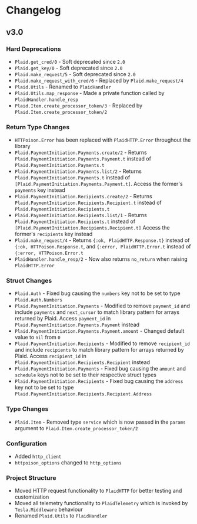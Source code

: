 # Changelog

## v3.0

### Hard Deprecations
- `Plaid.get_cred/0` - Soft deprecated since `2.0`
- `Plaid.get_key/0` - Soft deprecated since `2.0`
- `Plaid.make_request/5` - Soft deprecated since `2.0`
- `Plaid.make_request_with_cred/6` - Replaced by `Plaid.make_request/4`
- `Plaid.Utils` - Renamed to `PlaidHandler`
- `Plaid.Utils.map_response` - Made a private function called by `PlaidHandler.handle_resp`
- `Plaid.Item.create_processor_token/3` - Replaced by `Plaid.Item.create_processor_token/2`

### Return Type Changes
- `HTTPoison.Error` has been replaced with `PlaidHTTP.Error` throughout the library
- `Plaid.PaymentInitiation.Payments.create/2` - Returns `Plaid.PaymentInitiation.Payments.Payment.t` instead of `Plaid.PaymentInitiation.Payments.t`
- `Plaid.PaymentInitiation.Payments.list/2` - Returns `Plaid.PaymentInitiation.Payments.t` instead of `[Plaid.PaymentInitiation.Payments.Payment.t]`. Access the former's `payments` key instead
- `Plaid.PaymentInitiation.Recipients.create/2` - Returns `Plaid.PaymentInitiation.Recipients.Recipient.t` instead of `Plaid.PaymentInitiation.Recipients.t`
- `Plaid.PaymentInitiation.Recipients.list/1` - Returns `Plaid.PaymentInitiation.Recipients.t` instead of `[Plaid.PaymentInitiation.Recipients.Recipient.t]` Access the former's `recipients` key instead
- `Plaid.make_request/4` - Returns `{:ok, PlaidHTTP.Response.t}` instead of `{:ok, HTTPoison.Response.t`, and `{:error, PlaidHTTP.Error.t` instead of `{:error, HTTPoison.Error.t`
- `PlaidHandler.handle_resp/2` - Now also returns `no_return` when raising `PlaidHTTP.Error`

### Struct Changes
- `Plaid.Auth` - Fixed bug causing the `numbers` key not to be set to type `Plaid.Auth.Numbers`
- `Plaid.PaymentInitiation.Payments` - Modified to remove `payment_id` and include `payments` and `next_cursor` to match library pattern for arrays returned by Plaid. Access `payment_id` in `Plaid.PaymentInitiation.Payments.Payment` instead
- `Plaid.PaymentInitiation.Payments.Payment.amount` - Changed default value to `nil` from `0`
- `Plaid.PaymentInitiation.Recipients` - Modified to remove `recipient_id` and include `recipients` to match library pattern for arrays returned by Plaid. Access `recipient_id` in `Plaid.PaymentInitiation.Recipients.Recipient` instead
- `Plaid.PaymentInitiation.Payments` - Fixed bug causing the `amount` and `schedule` keys not to be set to their respective struct types
- `Plaid.PaymentInitiation.Recipients` - Fixed bug causing the `address` key not to be set to type `Plaid.PaymentInitiation.Recipients.Recipient.Address`

### Type Changes
- `Plaid.Item` - Removed type `service` which is now passed in the `params` argument to `Plaid.Item.create_processor_token/2`

### Configuration
- Added `http_client`
- `httpoison_options` changed to `http_options`

### Project Structure
- Moved HTTP request functionality to `PlaidHTTP` for better testing and customization
- Moved all telemetry functionality to `PlaidTelemetry` which is invoked by `Tesla.Middleware` behaviour
- Renamed `Plaid.Utils` to `PlaidHandler`
